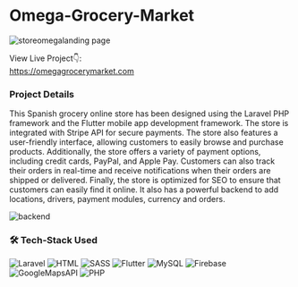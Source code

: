 # Omega-Grocery-Market
![storeomegalanding page](https://user-images.githubusercontent.com/114783191/213335613-2eeac357-efaf-4a8a-b1f2-e58d37b45994.JPG)

View Live Project👇: <br />
<a href="https://omegagrocerymarket.com/" target="_blank">https://omegagrocerymarket.com</a> <br />

<p><h3>Project Details</h3>
This Spanish grocery online store has been designed using the Laravel PHP framework and the Flutter mobile app development framework. The store is integrated with Stripe API for secure payments. The store also features a user-friendly interface, allowing customers to easily browse and purchase products. Additionally, the store offers a variety of payment options, including credit cards, PayPal, and Apple Pay. Customers can also track their orders in real-time and receive notifications when their orders are shipped or delivered. Finally, the store is optimized for SEO to ensure that customers can easily find it online. It also has a powerful backend to add locations, drivers, payment modules, currency and orders.</p>

![backend](https://user-images.githubusercontent.com/114783191/213335846-83ba135a-0f6d-4c45-aff4-284b979b5fcb.JPG)

### 🛠️ Tech-Stack Used
![Laravel](https://img.shields.io/badge/-Laravel-black?style=round-square&logo=laravel)
![HTML](https://img.shields.io/badge/-HTML5-black?style=round-square&logo=html5)
![SASS](https://img.shields.io/badge/-SASS-black?style=round-square&logo=sass)
![Flutter](https://img.shields.io/badge/-Flutter-black?style=round-square&logo=flutter)
![MySQL](https://img.shields.io/badge/-MySQL-black?style=round-square&logo=mysql&logoColor=white)
![Firebase](https://img.shields.io/badge/-Firebase-black?style=round-square&logo=firebase)
![GoogleMapsAPI](https://img.shields.io/badge/-GoogleMapsAPI-black?style=round-square&logo=googlemaps)
![PHP](https://img.shields.io/badge/-PHP-black?style=round-square&logo=php)
